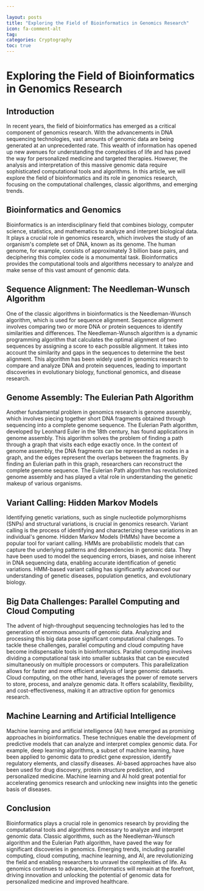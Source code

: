 ```yaml
---

layout: posts
title: "Exploring the Field of Bioinformatics in Genomics Research"
icon: fa-comment-alt
tag:      
categories: Cryptography
toc: true
---
```




# Exploring the Field of Bioinformatics in Genomics Research

## Introduction

In recent years, the field of bioinformatics has emerged as a critical component of genomics research. With the advancements in DNA sequencing technologies, vast amounts of genomic data are being generated at an unprecedented rate. This wealth of information has opened up new avenues for understanding the complexities of life and has paved the way for personalized medicine and targeted therapies. However, the analysis and interpretation of this massive genomic data require sophisticated computational tools and algorithms. In this article, we will explore the field of bioinformatics and its role in genomics research, focusing on the computational challenges, classic algorithms, and emerging trends.

## Bioinformatics and Genomics

Bioinformatics is an interdisciplinary field that combines biology, computer science, statistics, and mathematics to analyze and interpret biological data. It plays a crucial role in genomics research, which involves the study of an organism's complete set of DNA, known as its genome. The human genome, for example, consists of approximately 3 billion base pairs, and deciphering this complex code is a monumental task. Bioinformatics provides the computational tools and algorithms necessary to analyze and make sense of this vast amount of genomic data.

## Sequence Alignment: The Needleman-Wunsch Algorithm

One of the classic algorithms in bioinformatics is the Needleman-Wunsch algorithm, which is used for sequence alignment. Sequence alignment involves comparing two or more DNA or protein sequences to identify similarities and differences. The Needleman-Wunsch algorithm is a dynamic programming algorithm that calculates the optimal alignment of two sequences by assigning a score to each possible alignment. It takes into account the similarity and gaps in the sequences to determine the best alignment. This algorithm has been widely used in genomics research to compare and analyze DNA and protein sequences, leading to important discoveries in evolutionary biology, functional genomics, and disease research.

## Genome Assembly: The Eulerian Path Algorithm

Another fundamental problem in genomics research is genome assembly, which involves piecing together short DNA fragments obtained through sequencing into a complete genome sequence. The Eulerian Path algorithm, developed by Leonhard Euler in the 18th century, has found applications in genome assembly. This algorithm solves the problem of finding a path through a graph that visits each edge exactly once. In the context of genome assembly, the DNA fragments can be represented as nodes in a graph, and the edges represent the overlaps between the fragments. By finding an Eulerian path in this graph, researchers can reconstruct the complete genome sequence. The Eulerian Path algorithm has revolutionized genome assembly and has played a vital role in understanding the genetic makeup of various organisms.

## Variant Calling: Hidden Markov Models

Identifying genetic variations, such as single nucleotide polymorphisms (SNPs) and structural variations, is crucial in genomics research. Variant calling is the process of identifying and characterizing these variations in an individual's genome. Hidden Markov Models (HMMs) have become a popular tool for variant calling. HMMs are probabilistic models that can capture the underlying patterns and dependencies in genomic data. They have been used to model the sequencing errors, biases, and noise inherent in DNA sequencing data, enabling accurate identification of genetic variations. HMM-based variant calling has significantly advanced our understanding of genetic diseases, population genetics, and evolutionary biology.

## Big Data Challenges: Parallel Computing and Cloud Computing

The advent of high-throughput sequencing technologies has led to the generation of enormous amounts of genomic data. Analyzing and processing this big data pose significant computational challenges. To tackle these challenges, parallel computing and cloud computing have become indispensable tools in bioinformatics. Parallel computing involves dividing a computational task into smaller subtasks that can be executed simultaneously on multiple processors or computers. This parallelization allows for faster and more efficient analysis of large genomic datasets. Cloud computing, on the other hand, leverages the power of remote servers to store, process, and analyze genomic data. It offers scalability, flexibility, and cost-effectiveness, making it an attractive option for genomics research.

## Machine Learning and Artificial Intelligence

Machine learning and artificial intelligence (AI) have emerged as promising approaches in bioinformatics. These techniques enable the development of predictive models that can analyze and interpret complex genomic data. For example, deep learning algorithms, a subset of machine learning, have been applied to genomic data to predict gene expression, identify regulatory elements, and classify diseases. AI-based approaches have also been used for drug discovery, protein structure prediction, and personalized medicine. Machine learning and AI hold great potential for accelerating genomics research and unlocking new insights into the genetic basis of diseases.

## Conclusion

Bioinformatics plays a crucial role in genomics research by providing the computational tools and algorithms necessary to analyze and interpret genomic data. Classic algorithms, such as the Needleman-Wunsch algorithm and the Eulerian Path algorithm, have paved the way for significant discoveries in genomics. Emerging trends, including parallel computing, cloud computing, machine learning, and AI, are revolutionizing the field and enabling researchers to unravel the complexities of life. As genomics continues to advance, bioinformatics will remain at the forefront, driving innovation and unlocking the potential of genomic data for personalized medicine and improved healthcare.